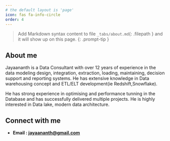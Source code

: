 ```yaml
---
# the default layout is 'page'
icon: fas fa-info-circle
order: 4
---
```


> Add Markdown syntax content to file `_tabs/about.md`{: .filepath } and it will show up on this page.
{: .prompt-tip }

## About me

Jayaananth is a Data Consultant with over 12 years of experience in the data modeling design, integration, extraction, loading, maintaining, decision support and reporting systems. He has extensive knowledge in Data warehousing concept and ETL/ELT development(ie Redshift,Snowflake).

He has strong experience in optimising and performance tunning in the Database and has successfully delivered multiple projects. He is highly interested in Data lake, modern data architecture.

## Connect with me

- **Email : [ jayaananth@gmail.com ](mailto:jayaananth@gmail.com)**